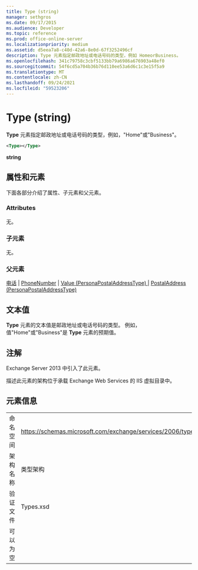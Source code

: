 ```yaml
---
title: Type (string)
manager: sethgros
ms.date: 09/17/2015
ms.audience: Developer
ms.topic: reference
ms.prod: office-online-server
ms.localizationpriority: medium
ms.assetid: d5eea7a8-c40d-42a6-8e0d-67f3252496cf
description: Type 元素指定邮政地址或电话号码的类型，例如 HomeorBusiness。
ms.openlocfilehash: 341c79758c3cbf5133bb79a6986a676903a48ef0
ms.sourcegitcommit: 54f6cd5a704b36b76d110ee53a6d6c1c3e15f5a9
ms.translationtype: MT
ms.contentlocale: zh-CN
ms.lasthandoff: 09/24/2021
ms.locfileid: "59523206"
---
```

# <a name="type-string"></a>Type (string)

**Type** 元素指定邮政地址或电话号码的类型，例如，"Home"或"Business"。 
  
```XML
<Type></Type>
```

 **string**
## <a name="attributes-and-elements"></a>属性和元素

下面各部分介绍了属性、子元素和父元素。
  
### <a name="attributes"></a>Attributes

无。
  
### <a name="child-elements"></a>子元素

无。
  
### <a name="parent-elements"></a>父元素

[电话](phone.md)  | [PhoneNumber](phonenumber.md)  | [Value (PersonaPostalAddressType) ](value-personapostaladdresstype.md)  | [PostalAddress (PersonaPostalAddressType) ](postaladdress-personapostaladdresstype.md)
  
## <a name="text-value"></a>文本值

**Type** 元素的文本值是邮政地址或电话号码的类型。 例如，值"Home"或"Business"是 **Type** 元素的预期值。 
  
## <a name="remarks"></a>注解

Exchange Server 2013 中引入了此元素。
  
描述此元素的架构位于承载 Exchange Web Services 的 IIS 虚拟目录中。
  
## <a name="element-information"></a>元素信息

|||
|:-----|:-----|
|命名空间  <br/> |https://schemas.microsoft.com/exchange/services/2006/types  <br/> |
|架构名称  <br/> |类型架构  <br/> |
|验证文件  <br/> |Types.xsd  <br/> |
|可以为空  <br/> ||
   

